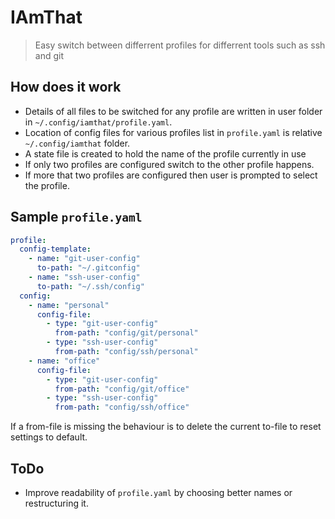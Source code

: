 # IAmThat

> Easy switch between differrent profiles for differrent tools such as ssh and git

## How does it work
* Details of all files to be switched for any profile are written in user folder in `~/.config/iamthat/profile.yaml`.
* Location of config files for various profiles list in `profile.yaml` is relative `~/.config/iamthat` folder.
* A state file is created to hold the name of the profile currently in use
* If only two profiles are configured switch to the other profile happens.
* If more that two profiles are configured then user is prompted to select the profile.

## Sample `profile.yaml`

```yaml
profile:
  config-template:
    - name: "git-user-config"
      to-path: "~/.gitconfig"
    - name: "ssh-user-config"
      to-path: "~/.ssh/config"
  config:
    - name: "personal"
      config-file:
        - type: "git-user-config"
          from-path: "config/git/personal"
        - type: "ssh-user-config"
          from-path: "config/ssh/personal"
    - name: "office"
      config-file:
        - type: "git-user-config"
          from-path: "config/git/office"
        - type: "ssh-user-config"
          from-path: "config/ssh/office"
```

If a from-file is missing the behaviour is to delete the current to-file to reset settings to default.

## ToDo

* Improve readability of `profile.yaml` by choosing better names or restructuring it. 
